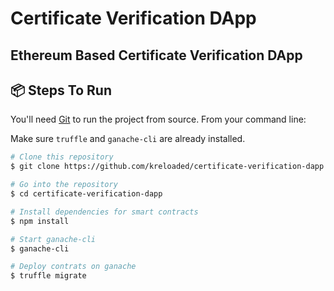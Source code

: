 # Certificate Verification DApp
## Ethereum Based Certificate Verification DApp

## 📦 Steps To Run

You'll need [Git](https://git-scm.com) to run the project from source. From your command line:

Make sure `truffle` and `ganache-cli` are already installed.

```bash
# Clone this repository
$ git clone https://github.com/kreloaded/certificate-verification-dapp

# Go into the repository
$ cd certificate-verification-dapp

# Install dependencies for smart contracts
$ npm install

# Start ganache-cli
$ ganache-cli

# Deploy contrats on ganache
$ truffle migrate
``` 
